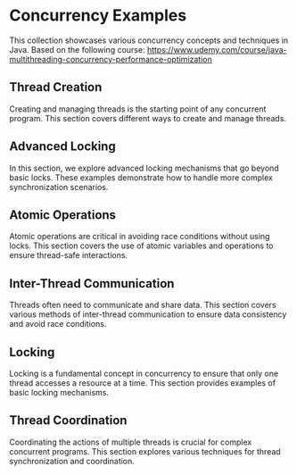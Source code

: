 # Concurrency Examples

This collection showcases various concurrency concepts and techniques in Java. Based on the following course:
https://www.udemy.com/course/java-multithreading-concurrency-performance-optimization

## Thread Creation

Creating and managing threads is the starting point of any concurrent program. This section covers different ways to create and manage threads.

## Advanced Locking

In this section, we explore advanced locking mechanisms that go beyond basic locks. These examples demonstrate how to handle more complex synchronization scenarios.

## Atomic Operations

Atomic operations are critical in avoiding race conditions without using locks. This section covers the use of atomic variables and operations to ensure thread-safe interactions.

## Inter-Thread Communication

Threads often need to communicate and share data. This section covers various methods of inter-thread communication to ensure data consistency and avoid race conditions.

## Locking

Locking is a fundamental concept in concurrency to ensure that only one thread accesses a resource at a time. This section provides examples of basic locking mechanisms.

## Thread Coordination

Coordinating the actions of multiple threads is crucial for complex concurrent programs. This section explores various techniques for thread synchronization and coordination.
